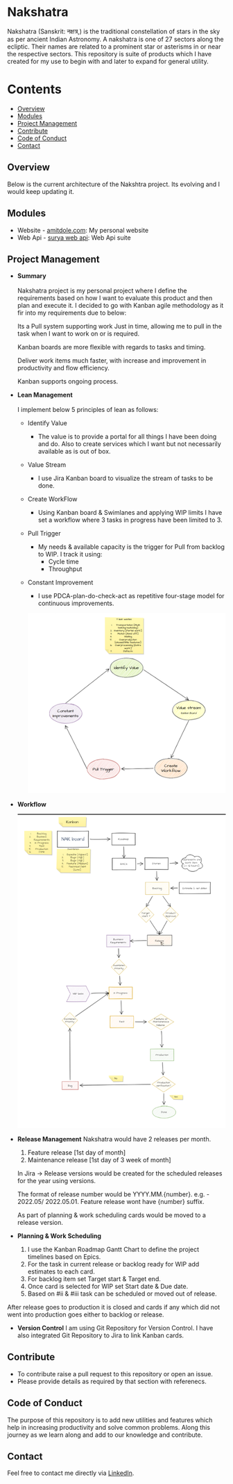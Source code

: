 # Nakshatra

Nakshatra (Sanskrit: नक्षत्र,) is the traditional constellation of stars in the sky as per ancient Indian Astronomy. A nakshatra is one of 27 sectors along the ecliptic. Their names are related to a prominent star or asterisms in or near the respective sectors. This repository is suite of products which I have created for my use to begin with and later to expand for general utility. 

# Contents
- [Overview](#overview)
- [Modules](#module)
- [Project Management](#management)
- [Contribute](#contribute)
- [Code of Conduct](#conduct)
- [Contact](#contact)

## Overview <a name="overview"></a>
Below is the current architecture of the Nakshtra project. Its evolving and I would keep updating it.

## Modules <a name="module"></a>
  * Website - [amitdole.com](https://github.com/amitdole/nakshatra/blob/master/Web/README.md): My personal website
  * Web Api - [surya web api](https://github.com/amitdole/nakshatra/blob/master/WebApi/README.md): Web Api suite

## Project Management <a name="management"></a>
- **Summary**\
\
  Nakshatra project is my personal project where I define the requirements based on how I want to evaluate this product and then plan and execute it. I decided to go with Kanban agile methodology as it fir into my requirements due to below:

  Its a Pull system supporting work Just in time, allowing me to pull in the task when I want to work on or is required.

  Kanban boards are more flexible with regards to tasks and timing.

  Deliver work items much faster, with increase and improvement in productivity and flow efficiency.

  Kanban supports ongoing process.
  
  
- **Lean Management**\
\
   I implement below 5 principles of lean as follows:
   * Identify Value
       * The value is to provide a portal for all things I have been doing and do. Also to create services which I want but not necessarily available as is out of box.

   * Value Stream
       * I use Jira Kanban board to visualize the stream of tasks to be done.

   * Create WorkFlow
       * Using Kanban board & Swimlanes and applying WIP limits I have set a workflow where 3 tasks in progress have been limited to 3.

   * Pull Trigger
       * My needs & available capacity is the trigger for Pull from backlog to WIP. I track it using:
          * Cycle time
          * Throughput
          
    * Constant Improvement
       * I use PDCA-plan-do-check-act as repetitive four-stage model for continuous improvements.
       
      ![leanmanagement](leanmanagement.png)
- **Workflow**
  
     ![pm_workflow](pm_workflow.png)

- **Release Management**
    Nakshatra would have 2 releases per month.

    1. Feature release [1st day of month]
    2. Maintenance release [1st day of 3 week of month]

    In Jira → Release versions would be created for the scheduled releases for the year using versions. 

    The format of release number would be YYYY.MM.{number}. e.g. - 2022.05/ 2022.05.01. Feature release wont have {number} suffix.
    
    As part of planning & work scheduling cards would be moved to a release version. 
- **Planning & Work Scheduling**
  1. I use the Kanban Roadmap Gantt Chart to define the project timelines based on Epics.
  2. For the task in current release or backlog ready for WIP add estimates to each card.
  3. For backlog item set Target start & Target end.
  4. Once card is selected for WIP set Start date & Due date.
  5. Based on #ii & #iii task can be scheduled or moved out of release.

After release goes to production it is closed and cards if any which did not went into production goes either to backlog or release.
- **Version Control**
  I am using Git Repository for Version Control. I have also integrated Git Repository to Jira to link Kanban cards.

## Contribute <a name="contribute"></a>
- To contribute raise a pull request to this repository or open an issue.
- Please provide details as required by that section with referenecs.

## Code of Conduct <a name="conduct"></a>
The purpose of this repository is to add new utilities and features which help in increasing productivity and solve common problems. Along this journey as we learn along and add to our knowledge and contribute.

## Contact <a name="contact"></a>
Feel free to contact me directly via [LinkedIn](https://www.linkedin.com/in/amit-dole-41a3b420).
